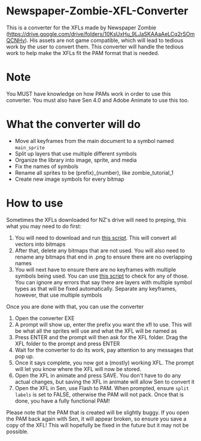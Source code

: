 # Newspaper-Zombie-XFL-Converter

This is a converter for the XFLs made by Newspaper Zombie (https://drive.google.com/drive/folders/10KsUxHu_9LJaSKAAaAeLCq2rSOmQCNHv). His assets are not game compatible, which will lead to tedious work by the user to convert them. This converter will handle the tedious work to help make the XFLs fit the PAM format that is needed.

# Note
You MUST have knowledge on how PAMs work in order to use this converter. You must also have Sen 4.0 and Adobe Animate to use this too. 

# What the converter will do
- Move all keyframes from the main document to a symbol named `main_sprite`
- Split up layers that use multiple different symbols
- Organize the library into image, sprite, and media
- Fix the names of symbols
- Rename all sprites to be (prefix)_(number), like zombie_tutorial_1
- Create new image symbols for every bitmap

# How to use
Sometimes the XFLs downloaded for NZ's drive will need to preping, this what you may need to do first:
1. You will need to download and run [this script](https://github.com/Endlin-Boeingstein/Adobe-Animate-Plugins-for-PvZ2-XFL-Project/blob/main/%E8%87%AA%E5%8A%A8%E7%9F%A2%E9%87%8F%E8%BD%AC%E4%BD%8D%E5%9B%BEEdge2Bitmap.jsfl). This will convert all vectors into bitmaps
2. After that, delete any bitmaps that are not used. You will also need to rename any bitmaps that end in .png to ensure there are no overlapping names
3. You will next have to ensure there are no keyframes with multiple symbols being used. You can use [this script](https://github.com/stuff26/PvZ2-Helper-Functions/blob/main/scripts/check_xfl_errors.py) to check for any of those. You can ignore any errors that say there are layers with multiple symbol types as that will be fixed automatically. Separate any keyframes, however, that use multiple symbols

Once you are done with that, you can use the converter
1. Open the converter EXE
2. A prompt will show up, enter the prefix you want the xfl to use. This will be what all the sprites will use and what the XFL will be named as
3. Press ENTER and the prompt will then ask for the XFL folder. Drag the XFL folder to the prompt and press ENTER
4. Wait for the converter to do its work, pay attention to any messages that pop up.
5. Once it says complete, you now got a (mostly) working XFL. The prompt will let you know where the XFL will now be stored.
6. Open the XFL in animate and press SAVE. You don't have to do any actual changes, but saving the XFL in animate will allow Sen to convert it
7. Open the XFL in Sen, use Flash to PAM. When prompted, ensure `split labels` is set to FALSE, otherwise the PAM will not pack. Once that is done, you have a fully functional PAM!

Please note that the PAM that is created will be slightly buggy. If you open the PAM back again with Sen, it will appear broken, so ensure you save a copy of the XFL! This will hopefully be fixed in the future but it may not be possible.
